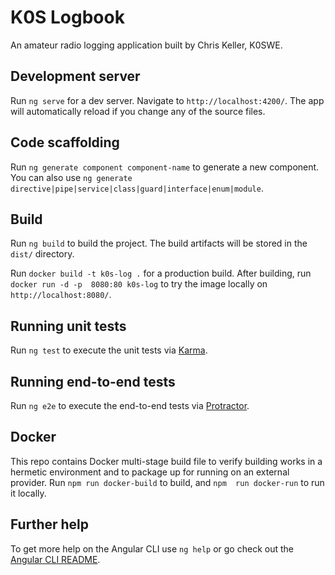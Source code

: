 # K0S Logbook

An amateur radio logging application built by Chris Keller, K0SWE.

## Development server

Run `ng serve` for a dev server. Navigate to `http://localhost:4200/`. The app will automatically
reload if you change any of the source files.

## Code scaffolding

Run `ng generate component component-name` to generate a new component. You can also use
`ng generate directive|pipe|service|class|guard|interface|enum|module`.

## Build

Run `ng build` to build the project. The build artifacts will be stored in the `dist/` directory. 

Run `docker build -t k0s-log .` for a production build. After building, run `docker run -d -p 
8080:80 k0s-log` to try the image locally on `http://localhost:8080/`.

## Running unit tests

Run `ng test` to execute the unit tests via [Karma](https://karma-runner.github.io).

## Running end-to-end tests

Run `ng e2e` to execute the end-to-end tests via [Protractor](http://www.protractortest.org/).

## Docker

This repo contains Docker multi-stage build file to verify building works in a hermetic environment
and to package up for running on an external provider. Run `npm run docker-build` to build, and `npm 
run docker-run` to run it locally.

## Further help

To get more help on the Angular CLI use `ng help` or go check out the 
[Angular CLI README](https://github.com/angular/angular-cli/blob/master/README.md).
